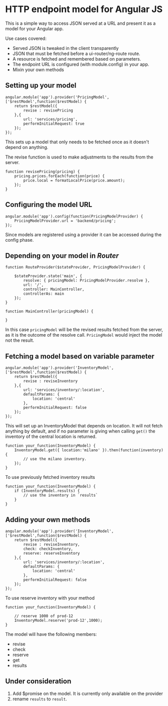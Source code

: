 
# HTTP endpoint model for Angular JS

This is a simple way to access JSON served at a URL and present it as a model for your Angular app.

Use cases covered:

* Served JSON is tweaked in the client transparently
* JSON that must be fetched before a ui-router/ng-route route.
* A resource is fetched and remembered based on parameters.
* The endpoint URL is configured (with module.config) in your app.
* Mixin your own methods

## Setting up your model

    angular.module('app').provider('PricingModel',['$restModel',function($restModel) {
        return $restModel({ 
        	revise : revisePricing
        },{
        	url: 'services/pricing',
        	performInitialRequest: true
        });
    });

This sets up a model that only needs to be fetched once as it doesn't depend on anything.

The revise function is used to make adjustments to the results from the server.

    function revisePricing(pricing) {
    	pricing.prices.forEach(function(price) {
    		price.local = formatLocalPrice(price.amount);
    	});
    }

## Configuring the model URL

    angular.module('app').config(function(PricingModelProvider) {
    	PricingModelProvider.url = 'backend/pricing';
    });

Since models are registered using a provider it can be accessed during the config phase.

## Depending on your model in *Router*

    function RouteProvider($stateProvider, PricingModelProvider) {
        
        $stateProvider.state('main', {
            resolve: { pricingModel: PricingModelProvider.resolve },
            url: '/',
            controller: MainController,
            controllerAs: main	
        });
    }

    function MainController(pricingModel) {

    }

In this case `pricingModel` will be the revised results fetched from the server, as it
is the outcome of the resolve call. `PricingModel` would inject the model not the result.

## Fetching a model based on variable parameter

    angular.module('app').provider('InventoryModel',['$restModel',function($restModel) {
        return $restModel({ 
        	revise : reviseInventory
        },{
        	url: 'services/inventory/:location',
        	defaultParams: {
        		location: 'central'
        	},
        	performInitialRequest: false
        });
    });

This will set up an InventoryModel that depends on location. It will not fetch anything by
default, and if no parameter is giving when calling `get()` the inventory of the central
location is returned.

    function your_function(InventoryModel) {
        InventoryModel.get({ location:'milano' }).then(function(inventory) {
    	    // use the milano inventory.
        });
    }

To use previously fetched inventory results

    function your_function(InventoryModel) {
    	if (InventoryModel.results) {
    		// use the inventory in `results`
    	}
    }

## Adding your own methods

    angular.module('app').provider('InventoryModel',['$restModel',function($restModel) {
        return $restModel({ 
        	revise : reviseInventory,
        	check: checkInventory,
        	reserve: reserveInventory
        },{
        	url: 'services/inventory/:location',
        	defaultParams: {
        		location: 'central'
        	},
        	performInitialRequest: false
        });
    });

To use reserve inventory with your method

    function your_function(InventoryModel) {

    	// reserve 1000 of prod-12
    	InventoryModel.reserve('prod-12',1000);
    }

The model will have the following members:

* revise
* check
* reserve
* get
* results

## Under consideration

1. Add $promise on the model. It is currently only available on the provider
2. rename `results` to `result`.
